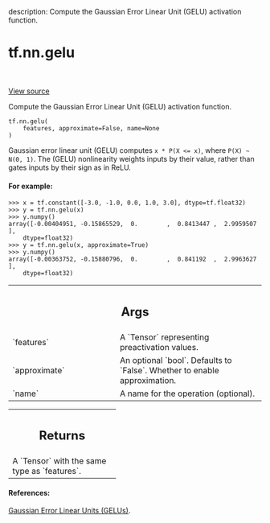 description: Compute the Gaussian Error Linear Unit (GELU) activation function.

<div itemscope itemtype="http://developers.google.com/ReferenceObject">
<meta itemprop="name" content="tf.nn.gelu" />
<meta itemprop="path" content="Stable" />
</div>

# tf.nn.gelu

<!-- Insert buttons and diff -->

<table class="tfo-notebook-buttons tfo-api nocontent" align="left">

</table>

<a target="_blank" class="external" href="/code/stable/tensorflow/python/ops/nn_ops.py">View source</a>



Compute the Gaussian Error Linear Unit (GELU) activation function.

<pre class="devsite-click-to-copy prettyprint lang-py tfo-signature-link">
<code>tf.nn.gelu(
    features, approximate=False, name=None
)
</code></pre>



<!-- Placeholder for "Used in" -->

Gaussian error linear unit (GELU) computes
`x * P(X <= x)`, where `P(X) ~ N(0, 1)`.
The (GELU) nonlinearity weights inputs by their value, rather than gates
inputs by their sign as in ReLU.

#### For example:



```
>>> x = tf.constant([-3.0, -1.0, 0.0, 1.0, 3.0], dtype=tf.float32)
>>> y = tf.nn.gelu(x)
>>> y.numpy()
array([-0.00404951, -0.15865529,  0.        ,  0.8413447 ,  2.9959507 ],
    dtype=float32)
>>> y = tf.nn.gelu(x, approximate=True)
>>> y.numpy()
array([-0.00363752, -0.15880796,  0.        ,  0.841192  ,  2.9963627 ],
    dtype=float32)
```

<!-- Tabular view -->
 <table class="responsive fixed orange">
<colgroup><col width="214px"><col></colgroup>
<tr><th colspan="2"><h2 class="add-link">Args</h2></th></tr>

<tr>
<td>
`features`
</td>
<td>
A `Tensor` representing preactivation values.
</td>
</tr><tr>
<td>
`approximate`
</td>
<td>
An optional `bool`. Defaults to `False`. Whether to enable
approximation.
</td>
</tr><tr>
<td>
`name`
</td>
<td>
A name for the operation (optional).
</td>
</tr>
</table>



<!-- Tabular view -->
 <table class="responsive fixed orange">
<colgroup><col width="214px"><col></colgroup>
<tr><th colspan="2"><h2 class="add-link">Returns</h2></th></tr>
<tr class="alt">
<td colspan="2">
A `Tensor` with the same type as `features`.
</td>
</tr>

</table>



#### References:

[Gaussian Error Linear Units (GELUs)](https://arxiv.org/abs/1606.08415).
